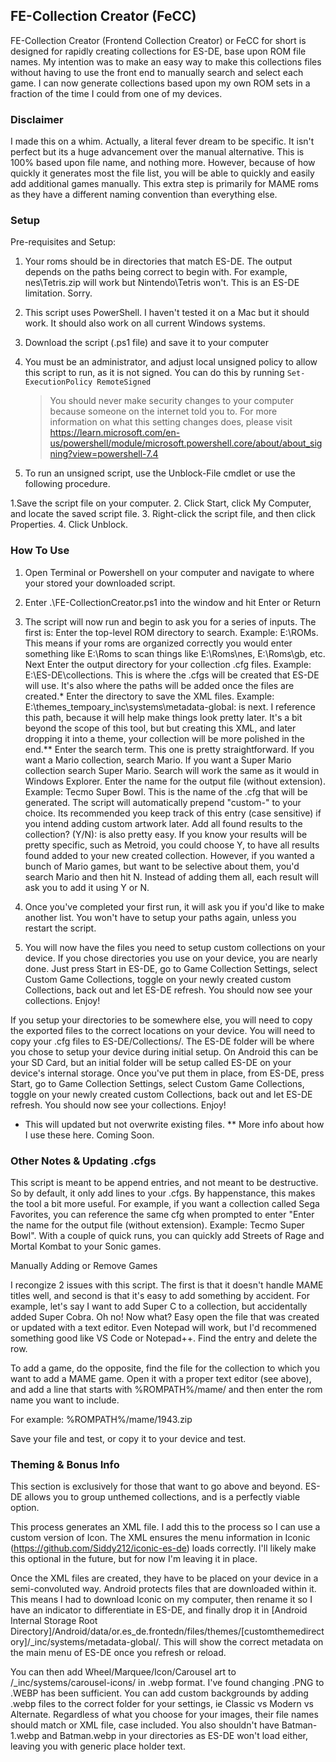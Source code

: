 ## FE-Collection Creator (FeCC)
FE-Collection Creator (Frontend Collection Creator) or FeCC for short is designed for rapidly creating collections for ES-DE, base upon ROM file names. My intention was to make an easy way to make this collections files without having to use the front end to manually search and select each game. I can now generate collections based upon my own ROM sets in a fraction of the time I could from one of my devices.

### Disclaimer

I made this on a whim. Actually, a literal fever dream to be specific. It isn't perfect but its a huge advancement over the manual alternative. This is 100% based upon file name, and nothing more. However, because of how quickly it generates most the file list, you will be able to quickly and easily add additional games manually. This extra step is primarily for MAME roms as they have a different naming convention than everything else.

### Setup

Pre-requisites and Setup:
1. Your roms should be in directories that match ES-DE. The output depends on the paths being correct to begin with. For example, nes\Tetris.zip will work but Nintendo\Tetris won't. This is an ES-DE limitation. Sorry.
2. This script uses PowerShell. I haven't tested it on a Mac but it should work. It should also work on all current Windows systems.
3. Download the script (.ps1 file) and save it to your computer
4. You must be an administrator, and adjust local unsigned policy to allow this script to run, as it is not signed. You can do this by running
   `Set-ExecutionPolicy RemoteSigned`
   >You should never make security changes to your computer because someone on the internet told you to. For more information on what this setting changes does, please visit https://learn.microsoft.com/en-us/powershell/module/microsoft.powershell.core/about/about_signing?view=powershell-7.4

5. To run an unsigned script, use the Unblock-File cmdlet or use the following procedure.

  1.Save the script file on your computer.
  2. Click Start, click My Computer, and locate the saved script file.
  3. Right-click the script file, and then click Properties.
  4. Click Unblock.

### How To Use

1. Open Terminal or Powershell on your computer and navigate to where your stored your downloaded script.
2. Enter .\FE-CollectionCreator.ps1 into the window and hit Enter or Return
3. The script will now run and begin to ask you for a series of inputs.
   The first is: Enter the top-level ROM directory to search. Example: E:\ROMs. This means if your roms are organized correctly you would enter something like E:\Roms to scan things like E:\Roms\nes, E:\Roms\gb, etc.
  Next Enter the output directory for your collection .cfg files. Example: E:\ES-DE\collections. This is where the .cfgs will be created that ES-DE will use. It's also where the paths will be added once the files are created.*
  Enter the directory to save the XML files. Example: E:\themes_tempoary\_inc\systems\metadata-global\: is next. I reference this path, because it will help make things look pretty later. It's a bit beyond the scope of this tool, but but creating this XML, and later dropping it into a theme, your collection will be more polished in the end.**
  Enter the search term. This one is pretty straightforward. If you want a Mario collection, search Mario. If you want a Super Mario collection search Super Mario. Search will work the same as it would in Windows Explorer.
  Enter the name for the output file (without extension). Example: Tecmo Super Bowl. This is the name of the .cfg that will be generated. The script will automatically prepend "custom-" to your choice. Its recommended you keep track of this entry (case sensitive) if you intend adding custom artwork later.
  Add all found results to the collection? (Y/N): is also pretty easy. If you know your results will be pretty specific, such as Metroid, you could choose Y, to have all results found added to your new created collection. However, if you wanted a bunch of Mario games, but want to be selective about them, you'd search Mario and then hit N. Instead of adding them all, each result will ask you to add it using Y or N.

5. Once you've completed your first run, it will ask you if you'd like to make another list. You won't have to setup your paths again, unless you restart the script.
6. You will now have the files you need to setup custom collections on your device.
  If you chose directories you use on your device, you are nearly done. Just press Start in ES-DE, go to Game Collection Settings, select Custom Game Collections, toggle on your newly created custom Collections, back out and let ES-DE refresh. You should now see your collections. Enjoy!

  If you setup your directories to be somewhere else, you will need to copy the exported files to the correct locations on your device. You will need to copy your .cfg files to ES-DE/Collections/. The ES-DE folder will be where you chose to setup your device during initial setup. On Android this can be your SD Card, but an initial folder will be setup called ES-DE on your device's internal storage.  Once you've put them in place, from ES-DE, press Start, go to Game Collection Settings, select Custom Game Collections, toggle on your newly created custom Collections, back out and let ES-DE refresh. You should now see your collections. Enjoy!

* This will updated but not overwrite existing files. 
** More info about how I use these here. Coming Soon.

### Other Notes & Updating .cfgs

This script is meant to be append entries, and not meant to be destructive. So by default, it only add lines to your .cfgs. By happenstance, this makes the tool a bit more useful. For example, if you want a collection called Sega Favorites, you can reference the same cfg when prompted to enter "Enter the name for the output file (without extension). Example: Tecmo Super Bowl". With a couple of quick runs, you can quickly add Streets of Rage and Mortal Kombat to your Sonic games.

Manually Adding or Remove Games

I recongize 2 issues with this script. The first is that it doesn't handle MAME titles well, and second is that it's easy to add something by accident. For example, let's say I want to add Super C to a collection, but accidentally added Super Cobra. Oh no! Now what? Easy open the file that was created or updated with a text editor. Even Notepad will work, but I'd recommened something good like VS Code or Notepad++. Find the entry and delete the row.

To add a game, do the opposite, find the file for the collection to which you want to add a MAME game. Open it with a proper text editor (see above),  and add a line that starts with %ROMPATH%/mame/ and then enter the rom name you want to include.

For example: %ROMPATH%/mame/1943.zip

Save your file and test, or copy it to your device and test.


### Theming & Bonus Info

This section is exclusively for those that want to go above and beyond. ES-DE allows you to group unthemed collections, and is a perfectly viable option.

This process generates an XML file. I add this to the process so I can use a custom version of Icon. The XML ensures the menu information in Iconic (https://github.com/Siddy212/iconic-es-de)  loads correctly. I'll likely make this optional in the future, but for now I'm leaving it in place. 

Once the XML files are created, they have to be placed on your device in a semi-convoluted way. Android protects files that are downloaded within it. This means I had to download Iconic on my computer, then rename it so I have an indicator to differentiate in ES-DE, and finally drop it in [Android Internal Storage Root Directory]/Android/data/or.es_de.frontedn/files/themes/[customthemedirectory]/_inc/systems/metadata-global/. This will show the correct metadata on the main menu of ES-DE once you refresh or reload.

You can then add Wheel/Marquee/Icon/Carousel art to /_inc/systems/carousel-icons/ in .webp format. I've found changing .PNG to .WEBP has been sufficient. You can add custom backgrounds by adding .webp files to the correct folder for your settings, ie Classic vs Modern vs Alternate. Regardless of what you choose for your images, their file names should match or XML file, case included. You also shouldn't have Batman-1.webp and Batman.webp in your directories as ES-DE won't load either, leaving you with generic place holder text.

